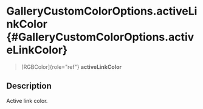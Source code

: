 GalleryCustomColorOptions.activeLinkColor {#GalleryCustomColorOptions.activeLinkColor}
=========================================

> [RGBColor]{role="ref"} **activeLinkColor**

Description
-----------

Active link color.
